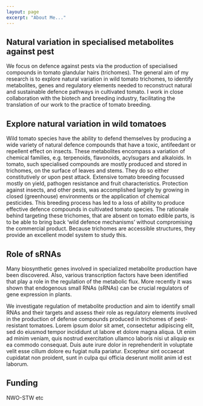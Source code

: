 ```yaml
---
layout: page
excerpt: "About Me..."
---
```


## Natural variation in specialised metabolites against pest

We focus on defence against pests via the production of specialised compounds in tomato glandular hairs (trichomes). The general aim of my research is to explore natural variation in wild tomato trichomes, to identify metabolites, genes and regulatory elements needed to reconstruct natural and sustainable defence pathways in cultivated tomato. I work in close collaboration with the biotech and breeding industry, facilitating the translation of our work to the practice of tomato breeding.

 
## Explore natural variation in wild tomatoes

Wild tomato species have the ability to defend themselves by producing a wide variety of natural defence compounds that have a toxic, antifeedant or repellent effect on insects. These metabolites encompass a variation of chemical families, e.g. terpenoids, flavonoids, acylsugars and alkaloids. In tomato, such specialised compounds are mostly produced and stored in trichomes, on the surface of leaves and stems. They do so either constitutively or upon pest attack. Extensive tomato breeding focussed mostly on yield, pathogen resistance and fruit characteristics. Protection against insects, and other pests, was accomplished largely by growing in closed (greenhouse) environments or the application of chemical pesticides. This breeding process has led to a loss of ability to produce effective defence compounds in cultivated tomato species. The rationale behind targeting these trichomes, that are absent on tomato edible parts, is to be able to bring back ‘wild defence mechanisms’ without compromising the commercial product. Because trichomes are accessible structures, they provide an excellent model system to study this.

 
## Role of sRNAs

Many biosynthetic genes involved in specialized metabolite production have been discovered. Also, various transcription factors have been identified that play a role in the regulation of the metabolic flux. More recently it was shown that endogenous small RNAs (sRNAs) can be crucial regulators of gene expression in plants.

We investigate regulation of metabolite production and aim to identify small RNAs and their targets and assess their role as regulatory elements involved in the production of defense compounds produced in trichomes of pest-resistant tomatoes.
Lorem ipsum dolor sit amet, consectetur adipiscing elit, sed do eiusmod tempor incididunt ut labore et dolore magna aliqua. Ut enim ad minim veniam, quis nostrud exercitation ullamco laboris nisi ut aliquip ex ea commodo consequat. Duis aute irure dolor in reprehenderit in voluptate velit esse cillum dolore eu fugiat nulla pariatur. Excepteur sint occaecat cupidatat non proident, sunt in culpa qui officia deserunt mollit anim id est laborum.

## Funding 
NWO-STW
etc
